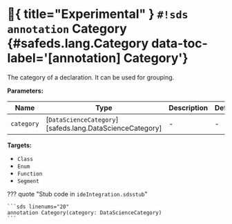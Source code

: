 # :test_tube:{ title="Experimental" } `#!sds annotation` Category {#safeds.lang.Category data-toc-label='[annotation] Category'}

The category of a declaration. It can be used for grouping.

**Parameters:**

| Name | Type | Description | Default |
|------|------|-------------|---------|
| `category` | [`DataScienceCategory`][safeds.lang.DataScienceCategory] | - | - |

**Targets:**

- `Class`
- `Enum`
- `Function`
- `Segment`

??? quote "Stub code in `ideIntegration.sdsstub`"

    ```sds linenums="20"
    annotation Category(category: DataScienceCategory)
    ```
